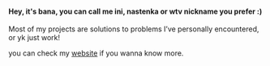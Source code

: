 
#### Hey, it's bana, you can call me ini, nastenka or wtv nickname you prefer :)

Most of my projects are solutions to problems I’ve personally encountered, or yk just work!

you can check my [website](https://rknastenka.com) if you wanna know more.
